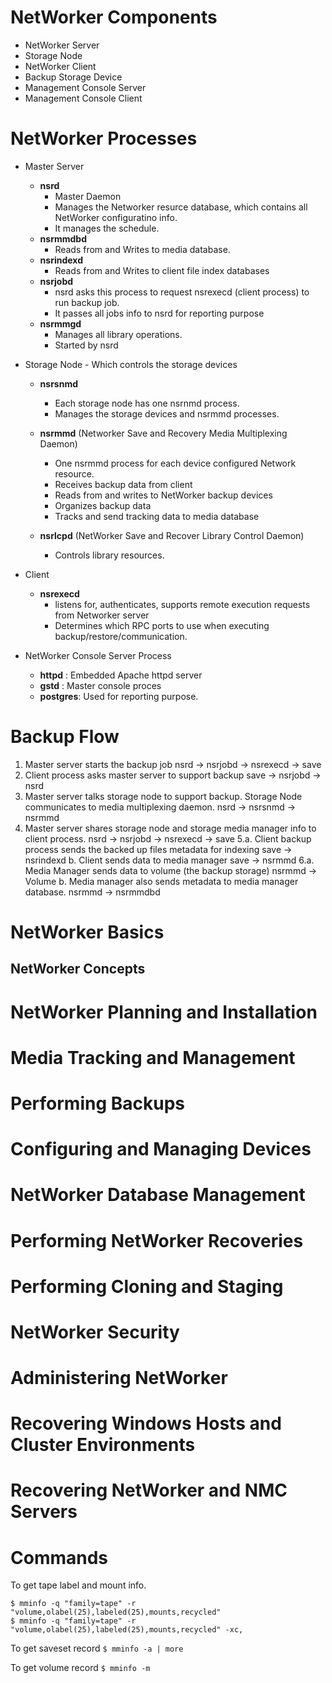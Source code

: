 
# NetWorker Components
  - NetWorker Server
  - Storage Node
  - NetWorker Client
  - Backup Storage Device
  - Management Console Server
  - Management Console Client

# NetWorker Processes
  - Master Server
    - **nsrd**
      - Master Daemon
      - Manages the Networker resurce database, which contains all NetWorker configuratino info.
      - It manages the schedule.
    - **nsrmmdbd**
      - Reads from and Writes to media database.
    - **nsrindexd**
      - Reads from and Writes to client file index databases
    - **nsrjobd**
      - nsrd asks this process to request nsrexecd (client process) to run backup job.
      - It passes all jobs info to nsrd for reporting purpose
    - **nsrmmgd**
      - Manages all library operations.
      - Started by nsrd

  - Storage Node - Which controls the storage devices
    - **nsrsnmd**
      - Each storage node has one nsrnmd process.
      - Manages the storage devices and nsrmmd processes.

    - **nsrmmd** (Networker Save and Recovery Media Multiplexing Daemon)
      - One nsrmmd process for each device configured Network resource.
      - Receives backup data from client
      - Reads from and writes to NetWorker backup devices
      - Organizes backup data
      - Tracks and send tracking data to media database

    - **nsrlcpd** (NetWorker Save and Recover Library Control Daemon)
      - Controls library resources.

      
  - Client
    - **nsrexecd**
      - listens for, authenticates, supports remote execution requests from Networker server
      - Determines which RPC ports to use when executing backup/restore/communication.

  - NetWorker Console Server Process
    - **httpd**   : Embedded Apache httpd server
    - **gstd**    : Master console proces
    - **postgres**: Used for reporting purpose. 


# Backup Flow
  1. Master server starts the backup job
      nsrd -> nsrjobd -> nsrexecd -> save
  2. Client process asks master server to support backup
      save -> nsrjobd -> nsrd
  3. Master server talks storage node to support backup. Storage Node communicates to media multiplexing daemon.
      nsrd -> nsrsnmd -> nsrmmd
  4. Master server shares storage node and storage media manager info to client process.
      nsrd -> nsrjobd -> nsrexecd -> save
  5.a. Client backup process sends the backed up files metadata for indexing
        save -> nsrindexd
    b. Client sends data to media manager
        save -> nsrmmd
  6.a. Media Manager sends data to volume (the backup storage)
        nsrmmd -> Volume
    b. Media manager also sends metadata to media manager database.
        nsrmmd -> nsrmmdbd
  


# NetWorker Basics
## NetWorker Concepts
  
# NetWorker Planning and Installation
# Media Tracking and Management
# Performing Backups
# Configuring and Managing Devices
# NetWorker Database Management
# Performing NetWorker Recoveries
# Performing Cloning and Staging
# NetWorker Security
# Administering NetWorker
# Recovering Windows Hosts and Cluster Environments
# Recovering NetWorker and NMC Servers


# Commands

To get tape label and mount info.
```
$ mminfo -q "family=tape" -r "volume,olabel(25),labeled(25),mounts,recycled"
$ mminfo -q "family=tape" -r "volume,olabel(25),labeled(25),mounts,recycled" -xc,
```

To get saveset record
`$ mminfo -a | more`

To get volume record
`$ mminfo -m`


